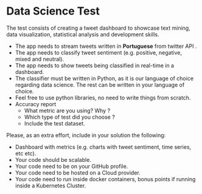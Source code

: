 # Data Science Test

The test consists of creating a tweet dashboard to showcase text mining, data visualization, statistical analysis and development skills.

- The app needs to stream tweets written in **Portuguese** from twitter API .
- The app needs to classify tweet sentiment (e.g. positive, negative, mixed and neutral). 
- The app needs to show tweets being classified in real-time in a dashboard.
- The classifier must be written in Python, as it is our language of choice regarding data science. The rest can be written in your language of choice.
- Feel free to use python libraries, no need to write things from scratch.
- Accuracy report
  - What metric are you using? Why ?
  - Which type of test did you choose ?
  - Include the test dataset.

Please, as an extra effort, include in your solution the following:
- Dashboard with metrics (e.g. charts with tweet sentiment, time series, etc etc).
- Your code should be scalable.
- Your code need to be on your GitHub profile.
- Your code need to be hosted on a Cloud provider.
- Your code need to run inside docker containers, bonus points if running inside a Kubernetes Cluster.
